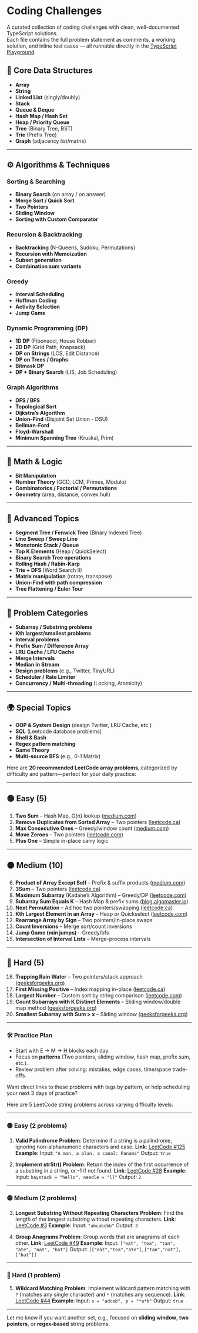 # Coding Challenges

A curated collection of coding challenges with clean, well-documented TypeScript solutions.  
Each file contains the full problem statement as comments, a working solution, and inline test cases — all runnable directly in the [TypeScript Playground](https://www.typescriptlang.org/play).

## 📌 Core Data Structures
- **Array**
- **String**
- **Linked List** (singly/doubly)
- **Stack**
- **Queue & Deque**
- **Hash Map / Hash Set**
- **Heap / Priority Queue**
- **Tree** (Binary Tree, BST)
- **Trie** (Prefix Tree)
- **Graph** (adjacency list/matrix)

---

## ⚙️ Algorithms & Techniques

### Sorting & Searching
- **Binary Search** (on array / on answer)
- **Merge Sort / Quick Sort**
- **Two Pointers**
- **Sliding Window**
- **Sorting with Custom Comparator**

### Recursion & Backtracking
- **Backtracking** (N-Queens, Sudoku, Permutations)
- **Recursion with Memoization**
- **Subset generation**
- **Combination sum variants**

### Greedy
- **Interval Scheduling**
- **Huffman Coding**
- **Activity Selection**
- **Jump Game**

### Dynamic Programming (DP)
- **1D DP** (Fibonacci, House Robber)
- **2D DP** (Grid Path, Knapsack)
- **DP on Strings** (LCS, Edit Distance)
- **DP on Trees / Graphs**
- **Bitmask DP**
- **DP + Binary Search** (LIS, Job Scheduling)

### Graph Algorithms
- **DFS / BFS**
- **Topological Sort**
- **Dijkstra’s Algorithm**
- **Union-Find** (Disjoint Set Union - DSU)
- **Bellman-Ford**
- **Floyd-Warshall**
- **Minimum Spanning Tree** (Kruskal, Prim)

---

## 📐 Math & Logic
- **Bit Manipulation**
- **Number Theory** (GCD, LCM, Primes, Modulo)
- **Combinatorics / Factorial / Permutations**
- **Geometry** (area, distance, convex hull)

---

## 🧠 Advanced Topics
- **Segment Tree / Fenwick Tree** (Binary Indexed Tree)
- **Line Sweep / Sweep Line**
- **Monotonic Stack / Queue**
- **Top K Elements** (Heap / QuickSelect)
- **Binary Search Tree operations**
- **Rolling Hash / Rabin-Karp**
- **Trie + DFS** (Word Search II)
- **Matrix manipulation** (rotate, transpose)
- **Union-Find with path compression**
- **Tree Flattening / Euler Tour**

---

## 🧩 Problem Categories
- **Subarray / Substring problems**
- **Kth largest/smallest problems**
- **Interval problems**
- **Prefix Sum / Difference Array**
- **LRU Cache / LFU Cache**
- **Merge Intervals**
- **Median in Stream**
- **Design problems** (e.g., Twitter, TinyURL)
- **Scheduler / Rate Limiter**
- **Concurrency / Multi-threading** (Locking, Atomicity)

---

## 🌍 Special Topics
- **OOP & System Design** (design Twitter, LRU Cache, etc.)
- **SQL** (Leetcode database problems)
- **Shell & Bash**
- **Regex pattern matching**
- **Game Theory**
- **Multi-source BFS** (e.g., 0-1 Matrix)

Here are **20 recommended LeetCode array problems**, categorized by difficulty and pattern—perfect for your daily practice:

---

## 🟢 Easy (5)

1. **Two Sum** – Hash Map, O(n) lookup ([medium.com][1])
2. **Remove Duplicates from Sorted Array** – Two pointers ([leetcode.ca][2])
3. **Max Consecutive Ones** – Greedy/window count ([medium.com][1])
4. **Move Zeroes** – Two pointers ([leetcode.com][3])
5. **Plus One** – Simple in-place carry logic&#x20;

---

## 🟠 Medium (10)

6. **Product of Array Except Self** – Prefix & suffix products ([medium.com][1])
7. **3Sum** – Two pointers ([leetcode.ca][2])
8. **Maximum Subarray** (Kadane’s Algorithm) – Greedy/DP ([leetcode.com][3])
9. **Subarray Sum Equals K** – Hash Map & prefix sums ([blog.algomaster.io][4])
10. **Next Permutation** – Ad hoc two pointers/swapping ([leetcode.ca][2])
11. **Kth Largest Element in an Array** – Heap or Quickselect ([leetcode.com][5])
12. **Rearrange Array by Sign** – Two pointers/in-place swaps&#x20;
13. **Count Inversions** – Merge sort/count inversions&#x20;
14. **Jump Game (min jumps)** – Greedy/bfs&#x20;
15. **Intersection of Interval Lists** – Merge-process intervals&#x20;

---

## 🔴 Hard (5)

16. **Trapping Rain Water** – Two pointers/stack approach ([geeksforgeeks.org][6])
17. **First Missing Positive** – Index mapping in-place ([leetcode.ca][2])
18. **Largest Number** – Custom sort by string comparison ([leetcode.com][7])
19. **Count Subarrays with K Distinct Elements** – Sliding window/double map method ([geeksforgeeks.org][6])
20. **Smallest Subarray with Sum > x** – Sliding window ([geeksforgeeks.org][6])

---

### 🛠 Practice Plan

* Start with E → M → H blocks each day.
* Focus on **patterns** (Two pointers, sliding window, hash map, prefix sum, etc.).
* Review problem after solving: mistakes, edge cases, time/space trade-offs.

Want direct links to these problems with tags by pattern, or help scheduling your next 3 days of practice?

[1]: https://medium.com/%40johnadjanohoun/mastering-leetcode-10-common-array-questions-and-how-to-solve-them-ad61b47cfc38?utm_source=chatgpt.com "Mastering LeetCode: 10 Common Array Questions and How to ..."
[2]: https://leetcode.ca/all/problems.html?utm_source=chatgpt.com "Leetcode All Problems with Python/Java/C++ solutions"
[3]: https://leetcode.com/explore/interview/card/top-interview-questions-medium/?utm_source=chatgpt.com "Top Interview Questions – Medium - Explore - LeetCode"
[4]: https://blog.algomaster.io/p/15-leetcode-patterns?utm_source=chatgpt.com "LeetCode was HARD until I Learned these 15 Patterns"
[5]: https://leetcode.com/problems/kth-largest-element-in-an-array/?utm_source=chatgpt.com "215. Kth Largest Element in an Array - LeetCode"
[6]: https://www.geeksforgeeks.org/find-second-largest-element-array/?utm_source=chatgpt.com "Second Largest Element in an Array - GeeksforGeeks"
[7]: https://leetcode.com/problems/largest-number/?utm_source=chatgpt.com "Largest Number - LeetCode"

Here are 5 LeetCode string problems across varying difficulty levels:

---

### 🟢 Easy (2 problems)

1. **Valid Palindrome**
   **Problem**: Determine if a string is a palindrome, ignoring non-alphanumeric characters and case.
   **Link**: [LeetCode #125](https://leetcode.com/problems/valid-palindrome/)
   **Example**:
   Input: `"A man, a plan, a canal: Panama"`
   Output: `true`

2. **Implement strStr()**
   **Problem**: Return the index of the first occurrence of a substring in a string, or -1 if not found.
   **Link**: [LeetCode #28](https://leetcode.com/problems/find-the-index-of-the-first-occurrence-in-a-string/)
   **Example**:
   Input: `haystack = "hello", needle = "ll"`
   Output: `2`

---

### 🟡 Medium (2 problems)

3. **Longest Substring Without Repeating Characters**
   **Problem**: Find the length of the longest substring without repeating characters.
   **Link**: [LeetCode #3](https://leetcode.com/problems/longest-substring-without-repeating-characters/)
   **Example**:
   Input: `"abcabcbb"`
   Output: `3`

4. **Group Anagrams**
   **Problem**: Group words that are anagrams of each other.
   **Link**: [LeetCode #49](https://leetcode.com/problems/group-anagrams/)
   **Example**:
   Input: `["eat", "tea", "tan", "ate", "nat", "bat"]`
   Output: `[["eat","tea","ate"],["tan","nat"],["bat"]]`

---

### 🔴 Hard (1 problem)

5. **Wildcard Matching**
   **Problem**: Implement wildcard pattern matching with `?` (matches any single character) and `*` (matches any sequence).
   **Link**: [LeetCode #44](https://leetcode.com/problems/wildcard-matching/)
   **Example**:
   Input: `s = "adceb", p = "*a*b"`
   Output: `true`

---

Let me know if you want another set, e.g., focused on **sliding window**, **two pointers**, or **regex-based** string problems.
